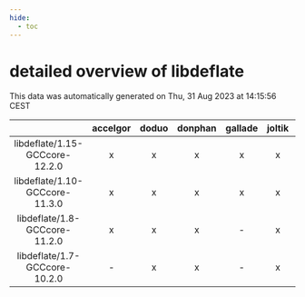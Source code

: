 ```yaml
---
hide:
  - toc
---
```


detailed overview of libdeflate
===============================


This data was automatically generated on Thu, 31 Aug 2023 at 14:15:56 CEST  

| |accelgor|doduo|donphan|gallade|joltik|skitty|swalot|victini|
| :---: | :---: | :---: | :---: | :---: | :---: | :---: | :---: | :---: |
|libdeflate/1.15-GCCcore-12.2.0|x|x|x|x|x|x|x|x|
|libdeflate/1.10-GCCcore-11.3.0|x|x|x|x|x|x|x|x|
|libdeflate/1.8-GCCcore-11.2.0|x|x|x|-|x|x|x|x|
|libdeflate/1.7-GCCcore-10.2.0|-|x|x|-|x|x|x|x|
